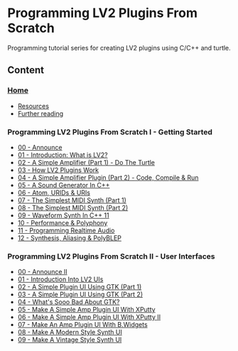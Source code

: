 # Programming LV2 Plugins From Scratch

Programming tutorial series for creating LV2 plugins using C/C++ and turtle.

## Content

### [Home]

- [Resources]
- [Further reading]

### Programming LV2 Plugins From Scratch I - Getting Started

- [00 - Announce][01-00]
- [01 - Introduction: What is LV2?][01-01]
- [02 - A Simple Amplifier (Part 1) - Do The Turtle][01-02]
- [03 - How LV2 Plugins Work][01-03]
- [04 - A Simple Amplifier Plugin (Part 2) - Code, Compile & Run][01-04]
- [05 - A Sound Generator In C++][01-05]
- [06 - Atom, URIDs & URIs][01-06]
- [07 - The Simplest MIDI Synth (Part 1)][01-07]
- [08 - The Simplest MIDI Synth (Part 2)][01-08]
- [09 - Waveform Synth In C++ 11][01-09]
- [10 - Performance & Polyphony][01-10]
- [11 - Programming Realtime Audio][01-11]
- [12 - Synthesis, Aliasing & PolyBLEP][01-12]

### Programming LV2 Plugins From Scratch II - User Interfaces

- [00 - Announce II][02-00]
- [01 - Introduction Into LV2 UIs][02-01]
- [02 - A Simple Plugin UI Using GTK (Part 1)][02-02]
- [03 - A Simple Plugin UI Using GTK (Part 2)][02-03]
- [04 - What's Sooo Bad About GTK?][02-04]
- [05 - Make A Simple Amp Plugin UI With XPutty][02-05]
- [06 - Make A Simple Amp Plugin UI With XPutty II][02-06]
- [07 - Make An Amp Plugin UI With B.Widgets][02-07]
- [08 - Make A Modern Style Synth UI][02-08]
- [09 - Make A Vintage Style Synth UI][02-09]

[ continue writing from the above line and keep this commented lines
  and the reference links below at the end of this document,
  after 2 empty lines as separator. ]: #

[Home]:            docs/index.md
[Resources]:       docs/index.md#resources
[Further reading]: docs/index.md#further-reading

[01-00]: docs/1_00_announce.md
[01-01]: docs/1_01_what_is_lv2.md
[01-02]: docs/1_02_simple_amp_1.md
[01-03]: docs/1_03_how_lv2_plugins_work.md
[01-04]: docs/1_04_simple_amp_2.md
[01-05]: docs/1_05_sound_gen_cpp.md
[01-06]: docs/1_06_atom_urids_uris.md
[01-07]: docs/1_07_simplest_midi_synth_1.md
[01-08]: docs/1_08_simplest_midi_synth_2.md
[01-09]: docs/1_09_waveform_synth_cpp11.md
[01-10]: docs/1_10_performance_polyphony.md
[01-11]: docs/1_11_programming_rt_audio.md
[01-12]: docs/1_12_synthesis_aliasing_polyblep.md

[02-00]: docs/2_00_announce.md
[02-01]: docs/2_01_lv2_ui_intro.md
[02-02]: docs/2_02_simple_plugin_ui_gtk_1.md
[02-03]: docs/2_03_simple_plugin_ui_gtk_2.md
[02-04]: docs/2_04_whats_so_bad_gtk.md
[02-05]: docs/2_05_simple_plugin_ui_xputty_1.md
[02-06]: docs/2_06_simple_plugin_ui_xputty_2.md
[02-07]: docs/2_07_simple_plugin_ui_bwidgets.md
[02-08]: docs/2_08_modern_style_synth_ui.md
[02-09]: docs/2_09_vintage_style_synth_ui.md
